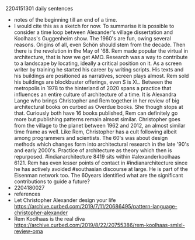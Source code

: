 2204151301 daily sentences

* notes of the beginning till an end of a time.
* I would cite this as a sketch for now.
To summarise it is possible to consider a time loop between Alexander's village dissertation and Koolhaas's Guggenheim show. 
The 1960's are fun, owing several reasons.
Origins of all, even Schön should stem from the decade.
Then there is the revolution in the May of '68.
Rem made popular the virtual in architecture, that is how we get AMO.
Research was a way to contribute to a landscape by locating, ideally a critical position on it.
As a screen writer by training he started his career by writing scripts.
His texts and his buildings are positioned as narratives, screen plays almost. 
Rem sold his buildings are blockbuster offerings, even S is XL.
Between the metropolis in 1978 to the hinterland of 2020 spans a practice that influences an entire culture of architecture of a time. 
It is Alexandra Lange who brings Christopher and Rem together in her review of big architectural books on curbed as Overdue books.
She though stops at that.
Curiously both have 16 books published, Rem can definitely go more but publishing patterns remain almost similar.
Christopher goes from the village to the planet between 1962 and 2012, an almost similar time frame as well.
Like Rem, Christopher has a cult following albeit among programmers and scientists.
The 60's was about design methods which changes form into architectural research in the late '90's and early 2000's. 
Practice of architecture as theory which then is repurposed. 
#indianarchitecture 8419 sits within #alexanderkoolhaas 6121. 
Rem has even lesser points of contact in #indianarchitecture since he has actively avoided #southasian discourse at large.
He is part of the Eisenman network too.
The 60years identified what are the significant contributions to guide a future?
* 2204180027
* references
* Let Christopher Alexander design your life https://archive.curbed.com/2019/7/11/20686495/pattern-language-christopher-alexander 
* Rem Koolhaas is the real diva https://archive.curbed.com/2019/8/22/20755386/rem-koolhaas-smlxl-review-oma 
